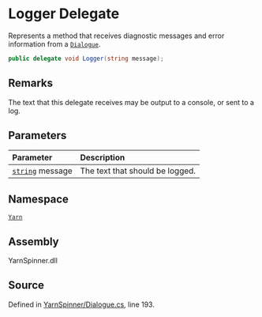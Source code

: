 # Logger Delegate

Represents a method that receives diagnostic messages and error
information from a [`Dialogue`](/api/csharp/yarn/dialogue.md).


```csharp
public delegate void Logger(string message);
```
## Remarks

The text that this delegate receives may be output to a console, or
sent to a log.


## Parameters
|Parameter|Description|
|:---|:---|
|[`string`](https://docs.microsoft.com/dotnet/api/System.String) message|The text that should be logged.|


## Namespace
[`Yarn`](/api/csharp/yarn/README.md)

## Assembly
YarnSpinner.dll

## Source
Defined in [YarnSpinner/Dialogue.cs](https://github.com/YarnSpinnerTool/YarnSpinner//blob/develop/YarnSpinner/Dialogue.cs#L193), line 193.
